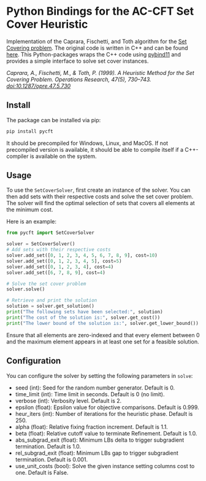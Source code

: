 <!--
SPDX-FileCopyrightText: 2025 Dominik Krupke <krupked@gmail.com>
SPDX-License-Identifier: MIT
 -->

# Python Bindings for the AC-CFT Set Cover Heuristic

Implementation of the Caprara, Fischetti, and Toth algorithm for the [Set Covering problem](https://en.wikipedia.org/wiki/Set_cover_problem).
The original code is written in C++ and can be found [here](https://github.com/c4v4/cft).
This Python-packages wraps the C++ code using [pybind11](https://github.com/pybind/pybind11) and provides a simple interface to solve set cover instances.

*Caprara, A., Fischetti, M., & Toth, P. (1999). A Heuristic Method for the Set Covering Problem. Operations Research, 47(5), 730–743. [doi:10.1287/opre.47.5.730](https://doi.org/10.1287/opre.47.5.730)*

## Install

The package can be installed via pip:

```bash
pip install pycft
```

It should be precompiled for Windows, Linux, and MacOS. If not precompiled version is available, it should be able to compile itself if a C++-compiler is available on the system.

## Usage

To use the `SetCoverSolver`, first create an instance of the solver. You can then add sets with their respective costs and solve the set cover problem. The solver will find the optimal selection of sets that covers all elements at the minimum cost.

Here is an example:

```python
from pycft import SetCoverSolver

solver = SetCoverSolver()
# Add sets with their respective costs
solver.add_set([0, 1, 2, 3, 4, 5, 6, 7, 8, 9], cost=10)
solver.add_set([0, 1, 2, 3, 4, 5], cost=5)
solver.add_set([0, 1, 2, 3, 4], cost=4)
solver.add_set([6, 7, 8, 9], cost=4)

# Solve the set cover problem
solver.solve()

# Retrieve and print the solution
solution = solver.get_solution()
print("The following sets have been selected:", solution)
print("The cost of the solution is:", solver.get_cost())
print("The lower bound of the solution is:", solver.get_lower_bound())
```

Ensure that all elements are zero-indexed and that every element between 0 and the maximum element appears in at least one set for a feasible solution.

## Configuration

You can configure the solver by setting the following parameters in `solve`:

- seed (int): Seed for the random number generator. Default is 0.
- time_limit (int): Time limit in seconds. Default is 0 (no limit).
- verbose (int): Verbosity level. Default is 2.
- epsilon (float): Epsilon value for objective comparisons. Default is 0.999.
- heur_iters (int): Number of iterations for the heuristic phase. Default is 250.
- alpha (float): Relative fixing fraction increment. Default is 1.1.
- beta (float): Relative cutoff value to terminate Refinement. Default is 1.0.
- abs_subgrad_exit (float): Minimum LBs delta to trigger subgradient termination. Default is 1.0.
- rel_subgrad_exit (float): Minimum LBs gap to trigger subgradient termination. Default is 0.001.
- use_unit_costs (bool): Solve the given instance setting columns cost to one. Default is False.

